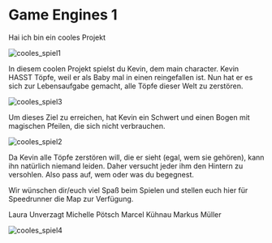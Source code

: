 # Game Engines 1
 
Hai ich bin ein cooles Projekt

![cooles_spiel1](https://user-images.githubusercontent.com/59581396/145069175-36e10d46-6ac3-4b49-a0ee-647912797458.PNG)

In diesem coolen Projekt spielst du Kevin, dem main character.
Kevin HASST Töpfe, weil er als Baby mal in einen reingefallen ist. 
Nun hat er es sich zur Lebensaufgabe gemacht, alle Töpfe dieser Welt zu zerstören.

![cooles_spiel3](https://user-images.githubusercontent.com/59581396/145069241-f956fd8f-2f86-4fbc-9dd0-2da18efd1122.PNG)

Um dieses Ziel zu erreichen, hat Kevin ein Schwert und einen Bogen mit magischen Pfeilen, die sich nicht verbrauchen. 

![cooles_spiel2](https://user-images.githubusercontent.com/59581396/145069310-6f680f47-8e2d-4c7e-b55c-573446a04538.PNG)

Da Kevin alle Töpfe zerstören will, die er sieht (egal, wem sie gehören), kann ihn natürlich niemand leiden. 
Daher versucht jeder ihm den Hintern zu versohlen. Also pass auf, wem oder was du begegnest. 

Wir wünschen dir/euch viel Spaß beim Spielen und stellen euch hier für Speedrunner die Map zur Verfügung.

Laura Unverzagt
Michelle Pötsch
Marcel Kühnau
Markus Müller

![cooles_spiel4](https://user-images.githubusercontent.com/59581396/145070253-79ccf392-10c7-403a-bac0-f54a2ef22013.PNG)
